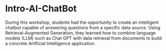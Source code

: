 # Intro-AI-ChatBot
During this workshop, students had the opportunity to create an intelligent chatbot capable of answering questions from a specific data source.  Using Retrieval-Augmented Generation, they learned how to combine language models (LLM) such as Chat GPT with data retrieval from documents to build a concrete Artificial Intelligence application.
